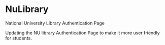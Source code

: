 # NuLibrary
National University Library Authentication Page

Updating the NU library Authentication Page to make it more user friendly for students.
